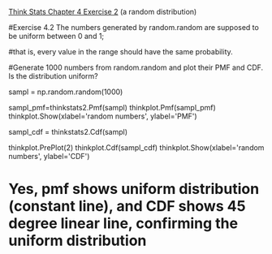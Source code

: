 [Think Stats Chapter 4 Exercise 2](http://greenteapress.com/thinkstats2/html/thinkstats2005.html#toc41) (a random distribution)

#Exercise 4.2 The numbers generated by random.random are supposed to be uniform between 0 and 1; 

#that is, every value in the range should have the same probability.

#Generate 1000 numbers from random.random and plot their PMF and CDF. Is the distribution uniform?

sampl = np.random.random(1000)

sampl_pmf=thinkstats2.Pmf(sampl)
thinkplot.Pmf(sampl_pmf) 
thinkplot.Show(xlabel='random numbers', ylabel='PMF')

sampl_cdf = thinkstats2.Cdf(sampl)

thinkplot.PrePlot(2)
thinkplot.Cdf(sampl_cdf) 
thinkplot.Show(xlabel='random numbers', ylabel='CDF')

# Yes, pmf shows uniform distribution (constant line), and CDF shows 45 degree linear line, confirming the uniform distribution
